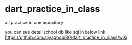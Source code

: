 # dart_practice_in_class
all practice in one repository

you can see detail school db like sql in below link
https://github.com/aliyaghobi80/dart_practice_in_class/wiki

